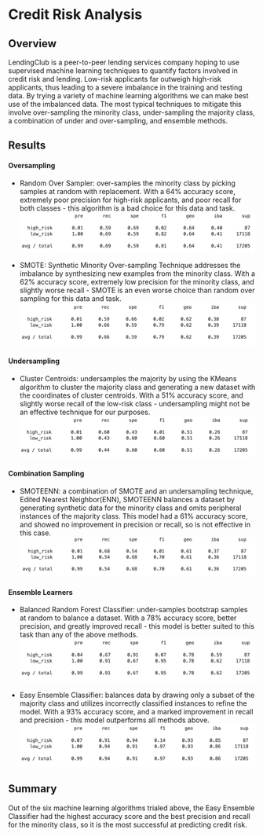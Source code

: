 # Credit Risk Analysis

## Overview
LendingClub is a peer-to-peer lending services company hoping to use supervised machine learning techniques to quantify factors involved in credit risk and lending. Low-risk applicants far outweigh high-risk applicants, thus leading to a severe imbalance in the training and testing data. By trying a variety of machine learning algorithms we can make best use of the imbalanced data. The most typical techniques to mitigate this involve over-sampling the minority class, under-sampling the majority class, a combination of under and over-sampling, and ensemble methods.
## Results 

#### **Oversampling**
* Random Over Sampler: over-samples the minority class by picking samples at random with replacement. With a 64% accuracy score, extremely poor precision for high-risk applicants, and poor recall for both classes - this algorithm is a bad choice for this data and task.
![Random Over Sampler](ROS.png)

* SMOTE: Synthetic Minority Over-sampling Technique addresses the imbalance by synthesizing new examples from the minority class. With a 62% accuracy score, extremely low precision for the minority class, and slightly worse recall - SMOTE is an even worse choice than random over sampling for this data and task.
![SMOTE](SMOTE.png)

#### **Undersampling**
* Cluster Centroids: undersamples the majority by using the KMeans algorithm to cluster the majority class and generating a new dataset with the coordinates of cluster centroids. With a 51% accuracy score, and slightly worse recall of the low-risk class - undersampling might not be an effective technique for our purposes.
![Cluster Centroids](ClusterCentroids.png)

#### **Combination Sampling**
* SMOTEENN: a combination of SMOTE and an undersampling technique, Edited Nearest Neighbor(ENN), SMOTEENN balances a dataset by generating synthetic data for the minority class and omits peripheral instances of the majority class. This model had a 61% accuracy score, and showed no improvement in precision or recall, so is not effective in this case.
![SMOTEENN](SMOTEENN.png)


#### **Ensemble Learners**
* Balanced Random Forest Classifier: under-samples bootstrap samples at random to balance a dataset. With a 78% accuracy score, better precision, and greatly improved recall - this model is better suited to this task than any of the above methods.
![Balanced Random Forest Classifier](BRFC.png)

* Easy Ensemble Classifier: balances data by drawing only a subset of the majority class and utilizes incorrectly classified instances to refine the model. With a 93% accuracy score, and a marked improvement in recall and precision - this model outperforms all methods above. 
![Easy Ensemble Classifier](EEC.png)

## Summary
Out of the six machine learning algorithms trialed above, the Easy Ensemble Classifier had the highest accuracy score and the best precision and recall for the minority class, so it is the most successful at predicting credit risk.
